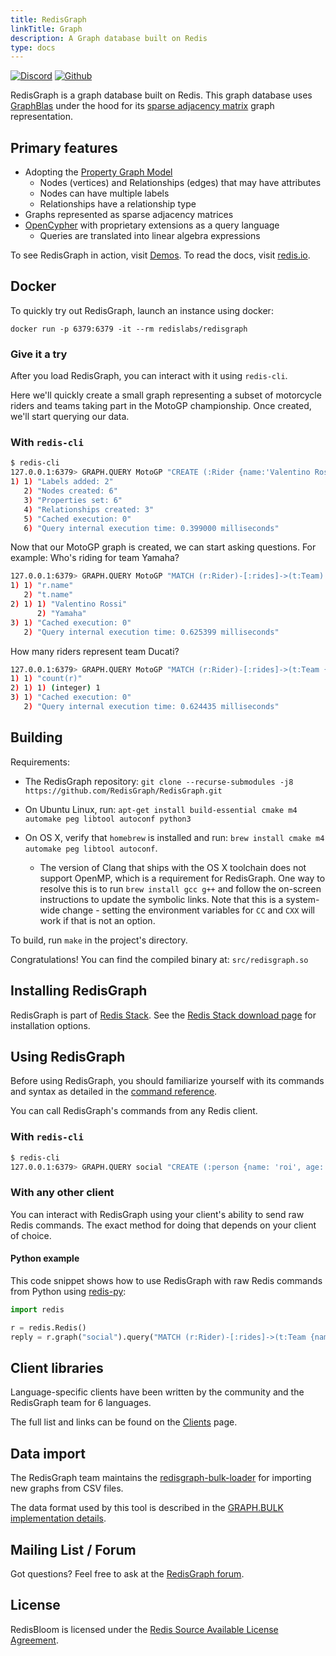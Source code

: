 ```yaml
---
title: RedisGraph
linkTitle: Graph
description: A Graph database built on Redis
type: docs
---
```


[![Discord](https://img.shields.io/discord/697882427875393627?style=flat-square)](https://discord.gg/gWBRT6P)
[![Github](https://img.shields.io/static/v1?label=&message=repository&color=5961FF&logo=github)](https://github.com/RedisGraph/RedisGraph/)

RedisGraph is a graph database built on Redis. This graph database uses [GraphBlas](http://faculty.cse.tamu.edu/davis/GraphBLAS.html) under the hood for its [sparse adjacency matrix](https://en.wikipedia.org/wiki/Adjacency_matrix) graph representation.

## Primary features

* Adopting the [Property Graph Model](https://github.com/opencypher/openCypher/blob/master/docs/property-graph-model.adoc)
  * Nodes (vertices) and Relationships (edges) that may have attributes
  * Nodes can have multiple labels
  * Relationships have a relationship type
* Graphs represented as sparse adjacency matrices
* [OpenCypher](http://www.opencypher.org/) with proprietary extensions as a query language
  * Queries are translated into linear algebra expressions

To see RedisGraph in action, visit [Demos](https://github.com/RedisGraph/RedisGraph/tree/master/demo).
To read the docs, visit [redis.io](https://redis.io/docs/stack/graph/).

## Docker

To quickly try out RedisGraph, launch an instance using docker:

```
docker run -p 6379:6379 -it --rm redislabs/redisgraph
```

### Give it a try

After you load RedisGraph, you can interact with it using `redis-cli`.

Here we'll quickly create a small graph representing a subset of motorcycle riders and teams taking part in the MotoGP championship. Once created, we'll start querying our data.

### With `redis-cli`

```sh
$ redis-cli
127.0.0.1:6379> GRAPH.QUERY MotoGP "CREATE (:Rider {name:'Valentino Rossi'})-[:rides]->(:Team {name:'Yamaha'}), (:Rider {name:'Dani Pedrosa'})-[:rides]->(:Team {name:'Honda'}), (:Rider {name:'Andrea Dovizioso'})-[:rides]->(:Team {name:'Ducati'})"
1) 1) "Labels added: 2"
   2) "Nodes created: 6"
   3) "Properties set: 6"
   4) "Relationships created: 3"
   5) "Cached execution: 0"
   6) "Query internal execution time: 0.399000 milliseconds"
```

Now that our MotoGP graph is created, we can start asking questions. For example:
Who's riding for team Yamaha?

```sh
127.0.0.1:6379> GRAPH.QUERY MotoGP "MATCH (r:Rider)-[:rides]->(t:Team) WHERE t.name = 'Yamaha' RETURN r.name, t.name"
1) 1) "r.name"
   2) "t.name"
2) 1) 1) "Valentino Rossi"
      2) "Yamaha"
3) 1) "Cached execution: 0"
   2) "Query internal execution time: 0.625399 milliseconds"
```

How many riders represent team Ducati?

```sh
127.0.0.1:6379> GRAPH.QUERY MotoGP "MATCH (r:Rider)-[:rides]->(t:Team {name:'Ducati'}) RETURN count(r)"
1) 1) "count(r)"
2) 1) 1) (integer) 1
3) 1) "Cached execution: 0"
   2) "Query internal execution time: 0.624435 milliseconds"
```

## Building

Requirements:

* The RedisGraph repository: `git clone --recurse-submodules -j8 https://github.com/RedisGraph/RedisGraph.git`

* On Ubuntu Linux, run: `apt-get install build-essential cmake m4 automake peg libtool autoconf python3`

* On OS X, verify that `homebrew` is installed and run: `brew install cmake m4 automake peg libtool autoconf`.
    * The version of Clang that ships with the OS X toolchain does not support OpenMP, which is a requirement for RedisGraph. One way to resolve this is to run `brew install gcc g++` and follow the on-screen instructions to update the symbolic links. Note that this is a system-wide change - setting the environment variables for `CC` and `CXX` will work if that is not an option.

To build, run `make` in the project's directory.

Congratulations! You can find the compiled binary at: `src/redisgraph.so`

## Installing RedisGraph

RedisGraph is part of [Redis Stack](/docs/stack). See the [Redis Stack download page](/download) for installation options.

## Using RedisGraph

Before using RedisGraph, you should familiarize yourself with its commands and syntax as detailed in the
[command reference](/redisgraph/commands).

You can call RedisGraph's commands from any Redis client.

### With `redis-cli`

```sh
$ redis-cli
127.0.0.1:6379> GRAPH.QUERY social "CREATE (:person {name: 'roi', age: 33, gender: 'male', status: 'married'})"
```

### With any other client

You can interact with RedisGraph using your client's ability to send raw Redis commands.
The exact method for doing that depends on your client of choice.

#### Python example

This code snippet shows how to use RedisGraph with raw Redis commands from Python using
[redis-py](https://github.com/redis/redis-py):

```python
import redis

r = redis.Redis()
reply = r.graph("social").query("MATCH (r:Rider)-[:rides]->(t:Team {name:'Ducati'}) RETURN count(r)")
```

## Client libraries

Language-specific clients have been written by the community and the RedisGraph team for 6 languages.

The full list and links can be found on the [Clients](/docs/clients) page.

## Data import

The RedisGraph team maintains the [redisgraph-bulk-loader](https://github.com/redisgraph/redisgraph-bulk-loader) for importing new graphs from CSV files.

The data format used by this tool is described in the [GRAPH.BULK implementation details](/docs/stack/graph/design/bulk_spec).

## Mailing List / Forum

Got questions? Feel free to ask at the [RedisGraph forum](https://forum.redis.com/c/modules/redisgraph).

## License

RedisBloom is licensed under the [Redis Source Available License Agreement](https://redis.com/legal/licenses/).
